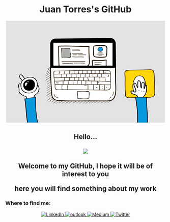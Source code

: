 <h1 align="center">Juan Torres's GitHub</h1>

<p align='center'>
  <img src=https://github.com/juanjts/juanjts/blob/main/giphy.gif width="500">
</p>

<h2 align="center">
  
  Hello...
  
  <p align='center'>
  <img src=https://emojis.slackmojis.com/emojis/images/1542340470/4976/perfect.gif?1542340470 width="50">
</p>
  
  Welcome to my GitHub, I hope it will be of interest to you
  
  here you will find something about my work
</h2>



<h3>Where to find me:</h3>

<p align='center'>
    <a href="https://www.linkedin.com/in/juan-jose-torres-suarez/" target="_blank"><img alt="LinkedIn" src="https://emojis.slackmojis.com/emojis/images/1470343326/711/linkedin.png?1470343326" width="50" />
  </a>
   <a href="mailto:juanjo.4555@gmail.com" target="_blank"><img alt="outlook" src="https://emojis.slackmojis.com/emojis/images/1531855342/4249/outlook.png?1531855342" width="50" />
  </a>
    <a href="https://1843-1415.medium.com/" target="_blank"><img alt="Medium" src="https://emojis.slackmojis.com/emojis/images/1538663342/4762/medium.png?1538663342" width="50" />
  </a>
  <a href="https://twitter.com/juanjjts" target="_blank"><img alt="Twitter" src="https://emojis.slackmojis.com/emojis/images/1450733056/231/twitter.png?1450733056" width="50" />
  </a>
 
</p>
